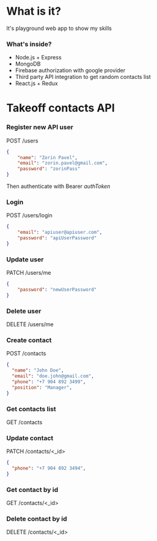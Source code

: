 # What is it?

It's playground web app to show my skills

### What's inside?
- Node.js + Express
- MongoDB
- Firebase authorization with google provider
- Third party API integration  to get random contacts list
- React.js + Redux


# Takeoff contacts API

### Register new API user
POST /users
```JSON
{
    "name": "Zorin Pavel",
    "email": "zorin.pavel@gmail.com",
    "password": "zorinPass"
}
```
Then authenticate with Bearer *authToken*


### Login
POST /users/login
```JSON
{
    "email": "apiuser@apiuser.com",
    "password": "apiUserPassword"
}
```


### Update user
PATCH /users/me
```JSON
{
    "password": "newUserPassword"
}
```


### Delete user
DELETE /users/me


### Create contact
POST /contacts
```JSON
{
  "name": "John Doe",
  "email": "doe.john@gmail.com",
  "phone": "+7 904 892 3499",
  "position": "Manager",
}
```


### Get contacts list
GET /contacts


### Update contact
PATCH /contacts/&lt;_id&gt;
```JSON
{
  "phone": "+7 904 892 3494",
}
```


### Get contact by id
GET /contacts/&lt;_id&gt;


### Delete contact by id
DELETE /contacts/&lt;_id&gt;
